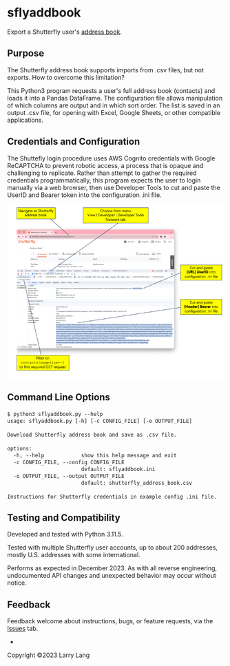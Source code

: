 # sflyaddbook
Export a Shutterfly user's [address book](https://www.shutterfly.com/addressbook/management.sfly#/contacts).
## Purpose
The Shutterfly address book supports imports from .csv files, but not exports. How to overcome this limitation?

This Python3 program requests a user's full address book (contacts) and
loads it into a Pandas DataFrame. The configuration file allows manipulation
of which columns are output and in which sort order. The list is saved in
an output .csv file, for opening with Excel, Google Sheets, or other
compatible applications.
## Credentials and Configuration
The Shuttefly login procedure uses AWS Cognito credentials with
Google ReCAPTCHA to prevent robotic access, a process that is opaque and
challenging to replicate. Rather than attempt to gather
the required credentials programmatically, this program expects the user
to login manually via a web browser, then use Developer Tools to cut and 
paste the UserID and Bearer token into the configuration .ini file.

![](sfly_config.png)
## Command Line Options
```
$ python3 sflyaddbook.py --help
usage: sflyaddbook.py [-h] [-c CONFIG_FILE] [-o OUTPUT_FILE]

Download Shutterfly address book and save as .csv file.

options:
  -h, --help            show this help message and exit
  -c CONFIG_FILE, --config CONFIG_FILE
                        default: sflyaddbook.ini
  -o OUTPUT_FILE, --output OUTPUT_FILE
                        default: shutterfly_address_book.csv

Instructions for Shutterfly credentials in example config .ini file.
```
## Testing and Compatibility
Developed and tested with Python 3.11.5.

Tested with multiple Shutterfly user accounts, up to about 200 addresses, mostly U.S. addresses with some international.

Performs as expected in December 2023. As with all reverse engineering, undocumented API changes and unexpected behavior may occur without notice.
## Feedback
Feedback welcome about instructions, bugs, or feature requests,
via the [Issues](https://github.com/llang629/sflyaddbook/issues) tab.

-
Copyright &copy;2023 Larry Lang
